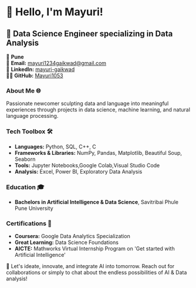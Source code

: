 # 👋 Hello, I'm Mayuri!

## 🚀 Data Science Engineer specializing in Data Analysis

📍 **Pune**  
📧 **Email:** [mayuri1234gaikwad@gmail.com](mailto:mayuri1234gaikwad@gmail.com)  
🔗 **LinkedIn:** [mayuri-gaikwad](https://www.linkedin.com/in/mayuri-gaikwad-971a19253/)  
👨‍💻 **GitHub:** [Mayuri1053](https://github.com/Mayuri1053)

### About Me 🌐
Passionate newcomer sculpting data and language into meaningful experiences through projects in data science, machine learning, and natural language processing.


### Tech Toolbox 🛠️
- **Languages:** Python, SQL, C++, C
- **Frameworks & Libraries:** NumPy, Pandas, Matplotlib, Beautiful Soup, Seaborn
- **Tools:** Jupyter Notebooks,Google Colab,Visual Studio Code
- **Analysis:** Excel, Power BI, Exploratory Data Analysis

### Education 🎓
- **Bachelors in Artificial Intelligence & Data Science**, Savitribai Phule Pune University

### Certifications 📜
- **Coursera:** Google Data Analytics Specialization
- **Great Learning:** Data Science Foundations
- **AICTE:** Mathworks Virtual Internship Program on 'Get started with Artificial Intelligence'
  
🔗 Let's ideate, innovate, and integrate AI into tomorrow. Reach out for collaborations or simply to chat about the endless possibilities of AI & Data analysis!
